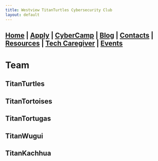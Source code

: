 ```yaml
---
title: Westview TitanTurtles Cybersecurity Club
layout: default
---
```


## [Home](./index.html) | [Apply](./apply.html) | [CyberCamp](./cybercamp.html) | [Blog](./blog.html) | [Contacts](./contacts.html) | [Resources](./resources.html) | [Tech Caregiver](./techcg.html) | [Events](./events.html)
# Team

## TitanTurtles

## TitanTortoises

## TitanTortugas

## TitanWugui

## TitanKachhua

